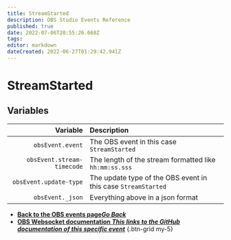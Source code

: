 ```yaml
---
title: StreamStarted
description: OBS Studio Events Reference
published: true
date: 2022-07-06T20:55:26.668Z
tags:
editor: markdown
dateCreated: 2022-06-27T01:29:42.941Z
---
```


# StreamStarted

## Variables

| Variable | Description |
|---------:|:------------|
| `obsEvent.event` | The OBS event in this case `StreamStarted`
| `obsEvent.stream-timecode` | The length of the stream formatted like `hh:mm:ss.sss`
| `obsEvent.update-type` | The update type of the OBS event in this case `StreamStarted`
| `obsEvent._json` | Everything above in a json format

- [<i class="mdi mdi-chevron-left"></i>**Back to the OBS events page*Go Back***](/en/Broadcasters/OBS/Events)
- [<i class="mdi mdi-github"></i> **OBS Websocket documentation *This links to the GitHub documentation of this specific event***](https://github.com/obsproject/obs-websocket/blob/4.x-current/docs/generated/protocol.md#streamstarted)
{.btn-grid my-5}
